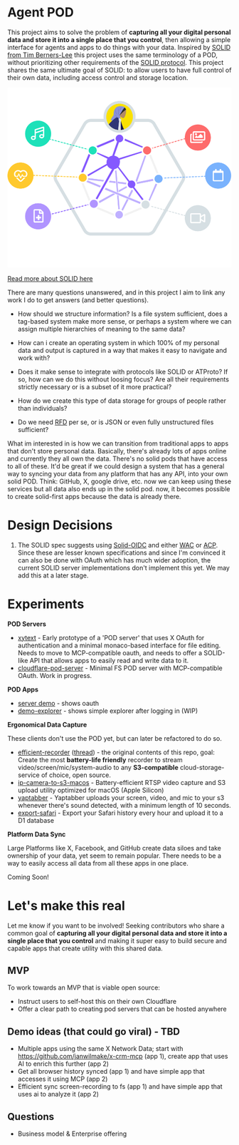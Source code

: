 # Agent POD

This project aims to solve the problem of **capturing all your digital personal data and store it into a single place that you control**, then allowing a simple interface for agents and apps to do things with your data. Inspired by [SOLID from Tim Berners-Lee](<https://en.wikipedia.org/wiki/Solid_(web_decentralization_project)>) this project uses the same terminology of a POD, without prioritizing other requirements of the [SOLID protocol](https://solidproject.org/TR/protocol). This project shares the same ultimate goal of SOLID: to allow users to have full control of their own data, including access control and storage location.

![](store-anything.svg)

[Read more about SOLID here](https://solidproject.org/about)

There are many questions unanswered, and in this project I aim to link any work I do to get answers (and better questions).

- How should we structure information? Is a file system sufficient, does a tag-based system make more sense, or perhaps a system where we can assign multiple hierarchies of meaning to the same data?

- How can i create an operating system in which 100% of my personal data and output is captured in a way that makes it easy to navigate and work with?

- Does it make sense to integrate with protocols like SOLID or ATProto? If so, how can we do this without loosing focus? Are all their requirements strictly necessary or is a subset of it more practical?

- How do we create this type of data storage for groups of people rather than individuals?

- Do we need [RFD](https://www.w3.org/RDF/) per se, or is JSON or even fully unstructured files sufficient?

What im interested in is how we can transition from traditional apps to apps that don't store personal data. Basically, there's already lots of apps online and currently they all own the data. There's no solid pods that have access to all of these. It'd be great if we could design a system that has a general way to syncing your data from any platform that has any API, into your own solid POD. Think: GitHub, X, google drive, etc. now we can keep using these services but all data also ends up in the solid pod. now, it becomes possible to create solid-first apps because the data is already there.

# Design Decisions

1. The SOLID spec suggests using [Solid-OIDC](https://solidproject.org/TR/oidc) and either [WAC](https://solidproject.org/TR/wac) or [ACP](https://solidproject.org/TR/acp). Since these are lesser known specifications and since I'm convinced it can also be done with OAuth which has much wider adoption, the current SOLID server implementations don't implement this yet. We may add this at a later stage.

# Experiments

**POD Servers**

- [xytext](xytext/) - Early prototype of a 'POD server' that uses X OAuth for authentication and a minimal monaco-based interface for file editing. Needs to move to MCP-compatible oauth, and needs to offer a SOLID-like API that allows apps to easily read and write data to it.
- [cloudflare-pod-server](cloudflare-pod-server/) - Minimal FS POD server with MCP-compatible OAuth. Work in progress.

**POD Apps**

- [server demo](https://server.agent-pod.com/demo) - shows oauth
- [demo-explorer](demo-explorer/) - shows simple explorer after logging in (WIP)

**Ergonomical Data Capture**

These clients don't use the POD yet, but can later be refactored to do so.

- [efficient-recorder](efficient-recorder/) ([thread](https://news.ycombinator.com/item?id=42596607)) - the original contents of this repo, goal: Create the most **battery-life friendly** recorder to stream video/screen/mic/system-audio to any **S3-compatible** cloud-storage-service of choice, open source.
- [ip-camera-to-s3-macos](ip-camera-to-s3-macos/) - Battery-efficient RTSP video capture and S3 upload utility optimized for macOS (Apple Silicon)
- [yaptabber](yaptabber/) - Yaptabber uploads your screen, video, and mic to your s3 whenever there's sound detected, with a minimum length of 10 seconds.
- [export-safari](export-safari/) - Export your Safari history every hour and upload it to a D1 database

**Platform Data Sync**

Large Platforms like X, Facebook, and GitHub create data siloes and take ownership of your data, yet seem to remain popular. There needs to be a way to easily access all data from all these apps in one place.

Coming Soon!

<!-- - [markdownfeed](markdownfeed/) - X timeline data sync -->

# Let's make this real

Let me know if you want to be involved! Seeking contributors who share a common goal of **capturing all your digital personal data and store it into a single place that you control** and making it super easy to build secure and capable apps that create utility with this shared data.

## MVP

To work towards an MVP that is viable open source:

- Instruct users to self-host this on their own Cloudflare
- Offer a clear path to creating pod servers that can be hosted anywhere

## Demo ideas (that could go viral) - TBD

- Multiple apps using the same X Network Data; start with https://github.com/janwilmake/x-crm-mcp (app 1), create app that uses AI to enrich this further (app 2)
- Get all browser history synced (app 1) and have simple app that accesses it using MCP (app 2)
- Efficient sync screen-recording to fs (app 1) and have simple app that uses ai to analyze it (app 2)

## Questions

- Business model & Enterprise offering
